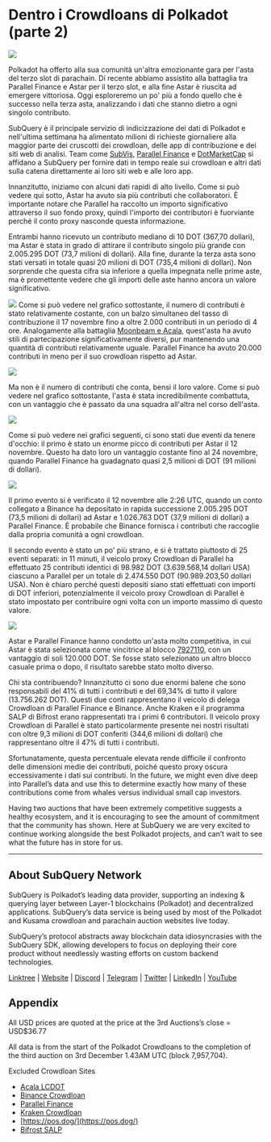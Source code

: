 # Dentro i Crowdloans di Polkadot (parte 2)

![](https://miro.medium.com/max/1400/0*MqQhXJbmnfMSqf-8)

Polkadot ha offerto alla sua comunità un'altra emozionante gara per l'asta del terzo slot di parachain. Di recente abbiamo assistito alla battaglia tra Parallel Finance e Astar per il terzo slot, e alla fine Astar è riuscita ad emergere vittoriosa. Oggi esploreremo un po' più a fondo quello che è successo nella terza asta, analizzando i dati che stanno dietro a ogni singolo contributo.

SubQuery è il principale servizio di indicizzazione dei dati di Polkadot e nell'ultima settimana ha alimentato milioni di richieste giornaliere alla maggior parte dei cruscotti dei crowdloan, delle app di contribuzione e dei siti web di analisi. Team come [SubVis](https://www.subvis.io/), [Parallel Finance](https://parallel.fi/) e [DotMarketCap](https://dotmarketcap.com/) si affidano a SubQuery per fornire dati in tempo reale sui crowdloan e altri dati sulla catena direttamente ai loro siti web e alle loro app.

Innanzitutto, iniziamo con alcuni dati rapidi di alto livello. Come si può vedere qui sotto, Astar ha avuto sia più contributi che collaboratori. È importante notare che Parallel ha raccolto un importo significativo attraverso il suo fondo proxy, quindi l'importo dei contributori è fuorviante perché il conto proxy nasconde questa informazione.

Entrambi hanno ricevuto un contributo mediano di 10 DOT (367,70 dollari), ma Astar è stata in grado di attirare il contributo singolo più grande con 2.005.295 DOT (73,7 milioni di dollari). Alla fine, durante la terza asta sono stati versati in totale quasi 20 milioni di DOT (735,4 milioni di dollari). Non sorprende che questa cifra sia inferiore a quella impegnata nelle prime aste, ma è promettente vedere che gli importi delle aste hanno ancora un valore significativo.

![](https://miro.medium.com/max/1920/1*cHMt10lANsqtkLYHCv6iWg.png) Come si può vedere nel grafico sottostante, il numero di contributi è stato relativamente costante, con un balzo simultaneo del tasso di contribuzione il 17 novembre fino a oltre 2.000 contributi in un periodo di 4 ore. Analogamente alla battaglia [Moonbeam e Acala](./20211124-polkadot-crowdloans.md), quest'asta ha avuto stili di partecipazione significativamente diversi, pur mantenendo una quantità di contributi relativamente uguale. Parallel Finance ha avuto 20.000 contributi in meno per il suo crowdloan rispetto ad Astar.

![](https://miro.medium.com/max/1920/0*QLdNkyaQBBj3L9Eu)

Ma non è il numero di contributi che conta, bensì il loro valore. Come si può vedere nel grafico sottostante, l'asta è stata incredibilmente combattuta, con un vantaggio che è passato da una squadra all'altra nel corso dell'asta.

![](https://miro.medium.com/max/1920/0*AGGfB2oBSwoplGhv)

Come si può vedere nei grafici seguenti, ci sono stati due eventi da tenere d'occhio: il primo è stato un enorme picco di contributi per Astar il 12 novembre. Questo ha dato loro un vantaggio costante fino al 24 novembre, quando Parallel Finance ha guadagnato quasi 2,5 milioni di DOT (91 milioni di dollari).

![](https://miro.medium.com/max/1920/0*UK4Drn6LXcjebF_V)

Il primo evento si è verificato il 12 novembre alle 2:26 UTC, quando un conto collegato a Binance ha depositato in rapida successione 2.005.295 DOT (73,5 milioni di dollari) ad Astar e 1.026.763 DOT (37,9 milioni di dollari) a Parallel Finance. È probabile che Binance fornisca i contributi che raccoglie dalla propria comunità a ogni crowdloan.

Il secondo evento è stato un po' più strano, e si è trattato piuttosto di 25 eventi separati: in 11 minuti, il veicolo proxy Crowdloan di Parallel ha effettuato 25 contributi identici di 98.982 DOT (3.639.568,14 dollari USA) ciascuno a Parallel per un totale di 2.474.550 DOT (90.989.203,50 dollari USA). Non è chiaro perché questi depositi siano stati effettuati con importi di DOT inferiori, potenzialmente il veicolo proxy Crowdloan di Parallel è stato impostato per contribuire ogni volta con un importo massimo di questo valore.

![](https://miro.medium.com/max/1920/0*ZErTVoVAvSJvaIsL)

Astar e Parallel Finance hanno condotto un'asta molto competitiva, in cui Astar è stata selezionata come vincitrice al blocco [7927110](https://polkadot.subscan.io/block/7927110), con un vantaggio di soli 120.000 DOT. Se fosse stato selezionato un altro blocco casuale prima o dopo, il risultato sarebbe stato molto diverso.

Chi sta contribuendo? Innanzitutto ci sono due enormi balene che sono responsabili del 41% di tutti i contributi e del 69,34% di tutto il valore (13.756.262 DOT). Questi due conti rappresentano il veicolo di delega Crowdloan di Parallel Finance e Binance. Anche Kraken e il programma SALP di Bifrost erano rappresentati tra i primi 6 contributori. Il veicolo proxy Crowdloan di Parallel è stato particolarmente presente nei nostri risultati con oltre 9,3 milioni di DOT conferiti (344,6 milioni di dollari) che rappresentano oltre il 47% di tutti i contributi.

Sfortunatamente, questa percentuale elevata rende difficile il confronto delle dimensioni medie dei contributi, poiché questo proxy oscura eccessivamente i dati sui contributi. In the future, we might even dive deep into Parallel’s data and use this to determine exactly how many of these contributions come from whales versus individual small cap investors.

Having two auctions that have been extremely competitive suggests a healthy ecosystem, and it is encouraging to see the amount of commitment that the community has shown. Here at SubQuery we are very excited to continue working alongside the best Polkadot projects, and can’t wait to see what the future has in store for us.

---

## About SubQuery Network

SubQuery is Polkadot’s leading data provider, supporting an indexing & querying layer between Layer-1 blockchains (Polkadot) and decentralized applications. SubQuery’s data service is being used by most of the Polkadot and Kusama crowdloan and parachain auction websites live today.

SubQuery’s protocol abstracts away blockchain data idiosyncrasies with the SubQuery SDK, allowing developers to focus on deploying their core product without needlessly wasting efforts on custom backend technologies.

​​​​[Linktree](https://linktr.ee/subquerynetwork) | [Website](https://subquery.network/) | [Discord](https://discord.com/invite/78zg8aBSMG) | [Telegram](https://t.me/subquerynetwork) | [Twitter](https://twitter.com/subquerynetwork) | [LinkedIn](https://www.linkedin.com/company/subquery) | [YouTube](https://www.youtube.com/channel/UCi1a6NUUjegcLHDFLr7CqLw)

## Appendix

All USD prices are quoted at the price at the 3rd Auctions’s close = USD$36.77

All data is from the start of the Polkadot Crowdloans to the completion of the third auction on 3rd December 1.43AM UTC (block 7,957,704).

Excluded Crowdloan Sites

- [Acala LCDOT](https://medium.com/acalanetwork/acala-liquid-crowdloan-dot-lcdot-launch-on-polkadot-f28d8f561157)
- [Binance Crowdloan](https://www.binance.com/en/dotslot)
- [Parallel Finance](https://crowdloan.parallel.fi/#/auction/polkadot)
- [Kraken Crowdloan](https://www.kraken.com/learn/parachain-auctions)
- [https://pos.dog/](https://pos.dog/)
- [Bifrost SALP](https://medium.com/bifrost-finance/bifrost-announces-slot-auction-liquidity-protocol-salp-weekly-report-51-57a7f69aad34)

